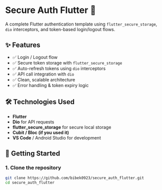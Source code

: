# Secure Auth Flutter 🔐

A complete Flutter authentication template using `flutter_secure_storage`, `dio` interceptors, and token-based login/logout flows.

## ✨ Features

- ✅ Login / Logout flow
- ✅ Secure token storage with `flutter_secure_storage`
- ✅ Auto-refresh tokens using `dio` interceptors
- ✅ API call integration with `dio`
- ✅ Clean, scalable architecture
- ✅ Error handling & token expiry logic

## 🛠️ Technologies Used

- **Flutter**
- **Dio** for API requests
- **flutter_secure_storage** for secure local storage
- **Cubit / Bloc (if you used it)**
- **VS Code** / Android Studio for development

## 🚀 Getting Started

### 1. Clone the repository

```bash
git clone https://github.com/bibek0923/secure_auth_flutter.git
cd secure_auth_flutter
